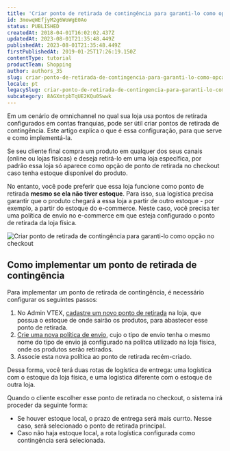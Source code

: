 ```yaml
---
title: 'Criar ponto de retirada de contingência para garanti-lo como opção no checkout '
id: 3mowqWEfjyM2g6WoWgE0Ao
status: PUBLISHED
createdAt: 2018-04-01T16:02:02.437Z
updatedAt: 2023-08-01T21:35:48.449Z
publishedAt: 2023-08-01T21:35:48.449Z
firstPublishedAt: 2019-01-25T17:26:19.150Z
contentType: tutorial
productTeam: Shopping
author: authors_35
slug: criar-ponto-de-retirada-de-contingencia-para-garanti-lo-como-opcao-no
locale: pt
legacySlug: criar-ponto-de-retirada-de-contingencia-para-garanti-lo-como-opcao-no
subcategory: 8AGXmtpbTqUE2KQu0Swwk
---
```


Em um cenário de omnichannel no qual sua loja usa pontos de retirada configurados em contas franquias, pode ser útil criar pontos de retirada de contingência. Este artigo explica o que é essa configuração, para que serve e como implementá-la.

Se seu cliente final compra um produto em qualquer dos seus canais (online ou lojas físicas) e deseja retirá-lo em uma loja específica, por padrão essa loja só aparece como opção de ponto de retirada no checkout caso tenha estoque disponível do produto.

No entanto, você pode preferir que essa loja funcione como ponto de retirada __mesmo se ela não tiver estoque__. Para isso, sua logística precisa garantir que o produto chegará a essa loja a partir de outro estoque - por exemplo, a partir do estoque do e-commerce. Neste caso, você precisa ter uma política de envio no e-commerce em que esteja configurado o ponto de retirada da loja física.

![Criar ponto de retirada de contingência para garanti-lo como opção no checkout](//images.ctfassets.net/alneenqid6w5/38phAuzqPzQoBPy8811K3K/53b839763aa9f25178d599d78eb73203/diagrama-como-criar-um-ponto-de_contigencia-pt.jpg)

## Como implementar um ponto de retirada de contingência

Para implementar um ponto de retirada de contingência, é necessário configurar os seguintes passos:

1. No Admin VTEX, [cadastre um novo ponto de retirada](https://help.vtex.com/pt/tutorial/cadastro-de-pontos-de-retirada--2R5ClQiwe4KoSQgsuiOw4E) na loja, que possua o estoque de onde sairão os produtos, para abastecer esse ponto de retirada.
2. [Crie uma nova política de envio](https://help.vtex.com/pt/tutorial/politica-de-envio--tutorials_140#cadastrar-uma-politica-de-envio), cujo o tipo de envio tenha o mesmo nome do tipo de envio já configurado na polítca utilizado na loja física, onde os produtos serão retirados.
3. Associe esta nova política ao ponto de retirada recém-criado.

Dessa forma, você terá duas rotas de logística de entrega: uma logística com o estoque da loja física, e uma logística diferente com o estoque de outra loja.

Quando o cliente escolher esse ponto de retirada no checkout, o sistema irá proceder da seguinte forma:

- Se houver estoque local, o prazo de entrega será mais currto. Nesse caso, será selecionado o ponto de retirada principal.
- Caso não haja estoque local, a rota logística configurada como contingência será selecionada.

